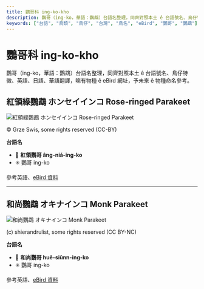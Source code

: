 ```yaml
---
title: 鸚哥科 ing-ko-kho
description: 鸚哥（ing-ko，華語：鸚鵡）台語名整理，同齊對照本土 ê 台語號名、鳥仔特徵、英語、日語、華語翻譯，嘛有物種 ê eBird 網址，予未來 ê 物種命名參考。
keywords: ["台語", "鳥類", "鳥仔", "台灣", "鳥名", "eBird", "鸚哥", "鸚鵡"]
---
```


# 鸚哥科 ing-ko-kho

鸚哥（ing-ko，華語：鸚鵡）台語名整理，同齊對照本土 ê 台語號名、鳥仔特徵、英語、日語、華語翻譯，嘛有物種 ê eBird 網址，予未來 ê 物種命名參考。

## 紅領綠鸚鵡 ホンセイインコ Rose-ringed Parakeet

![紅領綠鸚鵡 ホンセイインコ Rose-ringed Parakeet](https://inaturalist-open-data.s3.amazonaws.com/photos/459576276/medium.jpg)

© Grze Swis, some rights reserved (CC-BY)

**台語名**

- 🎯 **紅領鸚哥 âng-niá-ing-ko**
- ✳️ 鸚哥 ing-ko

參考英語、[eBird 資料](https://ebird.org/species/rorpar)

---

## 和尚鸚鵡 オキナインコ Monk Parakeet

![和尚鸚鵡 オキナインコ Monk Parakeet](https://inaturalist-open-data.s3.amazonaws.com/photos/210489785/medium.jpg)

(c) shierandrulist, some rights reserved (CC BY-NC)

**台語名**

- 🎯 **和尚鸚哥 huê-siūnn-ing-ko**
- ✳️ 鸚哥 ing-ko

參考英語、[eBird 資料](https://ebird.org/species/monpar)
